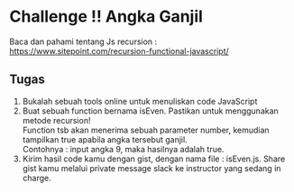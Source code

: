 # Challenge !! Angka Ganjil

Baca dan pahami tentang Js recursion : https://www.sitepoint.com/recursion-functional-javascript/

## Tugas
1. Bukalah sebuah tools online untuk menuliskan code JavaScript
2. Buat sebuah function bernama isEven. Pastikan untuk menggunakan metode recursion! <br>
Function tsb akan menerima sebuah parameter number, kemudian tampilkan true apabila angka tersebut ganjil.<br>
Contohnya : input angka 9, maka hasilnya adalah true.
3. Kirim hasil code kamu dengan gist, dengan nama file : isEven.js. Share gist kamu melalui private message slack ke instructor yang sedang in charge.
